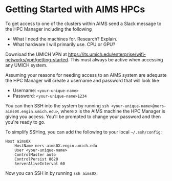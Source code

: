 # Getting Started with AIMS HPCs

To get access to one of the clusters within AIMS send a Slack message to the HPC Manager including the following

- What I need the machines for. Research? Explain.
- What hardware I will primarily use. CPU or GPU?

Download the UMICH VPN at https://its.umich.edu/enterprise/wifi-networks/vpn/getting-started. This must always be active when accessing any UMICH system. 

Assuming your reasons for needing access to an AIMS system are adequate the HPC Manager will create a username and password that will look like

- Username: `<your-unique-name>`
- Password: `<your-unique-name>1234`

You can then SSH into the system by running `ssh <your-unique-name>@ners-aims0X.engin.umich.edu>`, where `X` is the AIMS machine the HPC Manager is giving you access. You'll be prompted to change your password and then you're ready to go.

To simplify SSHing, you can add the following to your local `~/.ssh/config`:
```
Host aims0X
	HostName ners-aims0X.engin.umich.edu
	User <your-unique-name>
	ControlMaster auto
	ControlPersist 8620
	ServerAliveInterval 60
```
Now you can SSH in by running `ssh aims0X`.